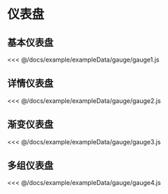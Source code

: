# 仪表盘

## 基本仪表盘

<demo :option="gauge1" />

<fold-box>
<<< @/docs/example/exampleData/gauge/gauge1.js
</fold-box>

## 详情仪表盘

<demo :option="gauge2" />

<fold-box>
<<< @/docs/example/exampleData/gauge/gauge2.js
</fold-box>

## 渐变仪表盘

<demo :option="gauge3" />

<fold-box>
<<< @/docs/example/exampleData/gauge/gauge3.js
</fold-box>

## 多组仪表盘

<demo :option="gauge4" />

<fold-box>
<<< @/docs/example/exampleData/gauge/gauge4.js
</fold-box>

<script>
import gauge1 from './exampleData/gauge/gauge1.js'
import gauge2 from './exampleData/gauge/gauge2.js'
import gauge3 from './exampleData/gauge/gauge3.js'
import gauge4 from './exampleData/gauge/gauge4.js'

export default {
  data () {
    return {
      gauge1,
      gauge2,
      gauge3,
      gauge4
    }
  }
}
</script>